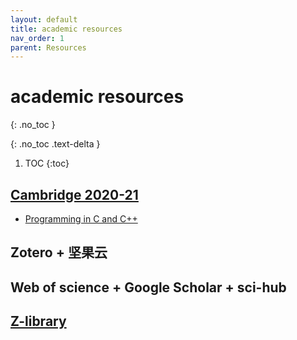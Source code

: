 ```yaml
---
layout: default
title: academic resources
nav_order: 1
parent: Resources
---
```

# academic resources 
{: .no_toc }

{: .no_toc .text-delta }

1. TOC
{:toc}

## [Cambridge 2020-21](https://www.cl.cam.ac.uk/teaching/2021/part1b-75.html)
- [Programming in C and C++](https://www.cl.cam.ac.uk/teaching/2021/ProgC/materials.html)

## Zotero + 坚果云

## Web of science + Google Scholar + sci-hub

## [Z-library](https://z-lib.org/)